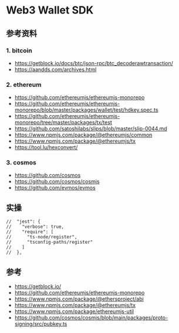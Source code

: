 # Web3 Wallet SDK

## 参考资料

### 1. bitcoin

- https://getblock.io/docs/btc/json-rpc/btc_decoderawtransaction/
- https://aandds.com/archives.html

### 2. ethereum
- https://github.com/ethereumjs/ethereumjs-monorepo
- https://github.com/ethereumjs/ethereumjs-monorepo/blob/master/packages/wallet/test/hdkey.spec.ts
- https://github.com/ethereumjs/ethereumjs-monorepo/tree/master/packages/tx/test
- https://github.com/satoshilabs/slips/blob/master/slip-0044.md
- https://www.npmjs.com/package/@ethereumjs/common
- https://www.npmjs.com/package/@ethereumjs/tx
- https://tool.lu/hexconvert/

### 3. cosmos
- https://github.com/cosmos
- https://github.com/cosmos/cosmjs
- https://github.com/evmos/evmos


## 实操

```shell
//  "jest": {
//    "verbose": true,
//    "require": [
//      "ts-node/register",
//      "tsconfig-paths/register"
//    ]
//  },
```

## 参考

- https://getblock.io/
- https://github.com/ethereumjs/ethereumjs-monorepo
- https://www.npmjs.com/package/@ethersproject/abi
- https://www.npmjs.com/package/@ethereumjs/tx
- https://www.npmjs.com/package/ethereumjs-util
- https://github.com/cosmos/cosmjs/blob/main/packages/proto-signing/src/pubkey.ts